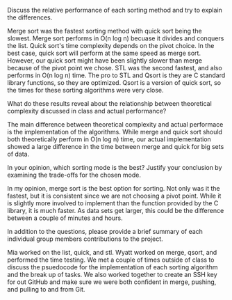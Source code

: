Discuss the relative performance of each sorting method and try to explain the differences.


Merge sort was the fastest sorting method with quick sort being the slowest. Merge sort performs in O(n log n) becuase it divides and conquers the list. 
Quick sort's time complexity depends on the pivot choice. In the best case, quick sort will perform at the same speed as merge sort. 
However, our quick sort might have been slightly slower than merge because of the pivot point we chose. STL was the second fastest, and also performs in O(n log n) time. 
The pro to STL and Qsort is they are C standard library functions, so they are optimized. Qsort is a version of quick sort, so the times for these sorting algorithms were very close. 


What do these results reveal about the relationship between theoretical complexity discussed in class and actual performance?


The main difference between theoretical complexity and actual performace is the implementation of the algorithms. While merge and quick sort should both theoretically 
perform in O(n log n) time, our actual implementation showed a large difference in the time between merge and quick for big sets of data. 


In your opinion, which sorting mode is the best? Justify your conclusion by examining the trade-offs for the chosen mode.


In my opinion, merge sort is the best option for sorting. Not only was it the fastest, but it is consistent since we are not choosing a pivot point. 
While it is slightly more involved to implement than the function provided by the C library, it is much faster. As data sets get larger, this could be the difference
between a couple of minutes and hours. 


In addition to the questions, please provide a brief summary of each individual group members contributions to the project.


Mia worked on the list, quick, and stl. Wyatt worked on merge, qsort, and performed the time testing. We met a couple of times outside of class to discuss the psuedocode
for the implementation of each sorting algorithm and the break up of tasks. We also worked together to create an SSH key for out GitHub and make sure we were both confident
in merge, pushing, and pulling to and from Git. 

